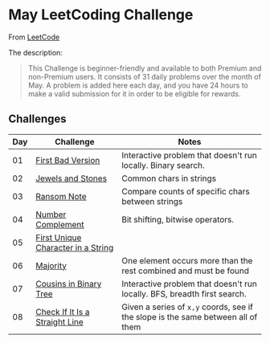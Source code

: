 # May LeetCoding Challenge

From [LeetCode](https://leetcode.com/explore/featured/card/may-leetcoding-challenge/)

The description:

> This Challenge is beginner-friendly and available to both Premium and non-Premium users. It consists of 31 daily problems over the month of May. A problem is added here each day, and you have 24 hours to make a valid submission for it in order to be eligible for rewards.

## Challenges

| Day | Challenge | Notes |
|-----|-----------|-------|
| 01 | [First Bad Version](https://leetcode.com/explore/challenge/card/may-leetcoding-challenge/534/week-1-may-1st-may-7th/3316/) | Interactive problem that doesn't run locally. Binary search. |
| 02 | [Jewels and Stones](https://leetcode.com/explore/challenge/card/may-leetcoding-challenge/534/week-1-may-1st-may-7th/3317/) | Common chars in strings |
| 03 | [Ransom Note](https://leetcode.com/explore/challenge/card/may-leetcoding-challenge/534/week-1-may-1st-may-7th/3318/) | Compare counts of specific chars between strings |
| 04 | [Number Complement](https://leetcode.com/explore/challenge/card/may-leetcoding-challenge/534/week-1-may-1st-may-7th/3319/) | Bit shifting, bitwise operators. |
| 05 | [First Unique Character in a String](https://leetcode.com/explore/challenge/card/may-leetcoding-challenge/534/week-1-may-1st-may-7th/3320/) | |
| 06 | [Majority](https://leetcode.com/explore/challenge/card/may-leetcoding-challenge/534/week-1-may-1st-may-7th/3321/) | One element occurs more than the rest combined and must be found |
| 07 | [Cousins in Binary Tree](https://leetcode.com/explore/challenge/card/may-leetcoding-challenge/534/week-1-may-1st-may-7th/3322/) | Interactive problem that doesn't run locally. BFS, breadth first search. |
| 08 | [Check If It Is a Straight Line](https://leetcode.com/explore/challenge/card/may-leetcoding-challenge/535/week-2-may-8th-may-14th/3323/) | Given a series of `x,y` coords, see if the slope is the same between all of them |
